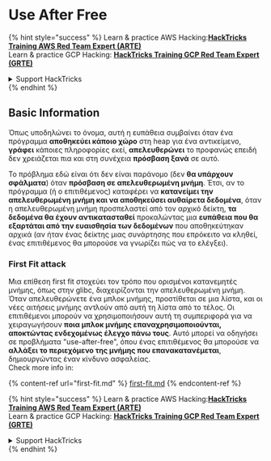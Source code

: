 # Use After Free

{% hint style="success" %}
Learn & practice AWS Hacking:<img src="/.gitbook/assets/arte.png" alt="" data-size="line">[**HackTricks Training AWS Red Team Expert (ARTE)**](https://training.hacktricks.xyz/courses/arte)<img src="/.gitbook/assets/arte.png" alt="" data-size="line">\
Learn & practice GCP Hacking: <img src="/.gitbook/assets/grte.png" alt="" data-size="line">[**HackTricks Training GCP Red Team Expert (GRTE)**<img src="/.gitbook/assets/grte.png" alt="" data-size="line">](https://training.hacktricks.xyz/courses/grte)

<details>

<summary>Support HackTricks</summary>

* Check the [**subscription plans**](https://github.com/sponsors/carlospolop)!
* **Join the** 💬 [**Discord group**](https://discord.gg/hRep4RUj7f) or the [**telegram group**](https://t.me/peass) or **follow** us on **Twitter** 🐦 [**@hacktricks\_live**](https://twitter.com/hacktricks\_live)**.**
* **Share hacking tricks by submitting PRs to the** [**HackTricks**](https://github.com/carlospolop/hacktricks) and [**HackTricks Cloud**](https://github.com/carlospolop/hacktricks-cloud) github repos.

</details>
{% endhint %}

## Basic Information

Όπως υποδηλώνει το όνομα, αυτή η ευπάθεια συμβαίνει όταν ένα πρόγραμμα **αποθηκεύει κάποιο χώρο** στη heap για ένα αντικείμενο, **γράφει** κάποιες πληροφορίες εκεί, **απελευθερώνει** το προφανώς επειδή δεν χρειάζεται πια και στη συνέχεια **πρόσβαση ξανά** σε αυτό.

Το πρόβλημα εδώ είναι ότι δεν είναι παράνομο (δεν **θα υπάρχουν σφάλματα**) όταν **πρόσβαση σε απελευθερωμένη μνήμη**. Έτσι, αν το πρόγραμμα (ή ο επιτιθέμενος) καταφέρει να **κατανείμει την απελευθερωμένη μνήμη και να αποθηκεύσει αυθαίρετα δεδομένα**, όταν η απελευθερωμένη μνήμη προσπελαστεί από τον αρχικό δείκτη, **τα δεδομένα θα έχουν αντικατασταθεί** προκαλώντας μια **ευπάθεια που θα εξαρτάται από την ευαισθησία των δεδομένων** που αποθηκεύτηκαν αρχικά (αν ήταν ένας δείκτης μιας συνάρτησης που επρόκειτο να κληθεί, ένας επιτιθέμενος θα μπορούσε να γνωρίζει πώς να το ελέγξει).

### First Fit attack

Μια επίθεση first fit στοχεύει τον τρόπο που ορισμένοι κατανεμητές μνήμης, όπως στην glibc, διαχειρίζονται την απελευθερωμένη μνήμη. Όταν απελευθερώνετε ένα μπλοκ μνήμης, προστίθεται σε μια λίστα, και οι νέες αιτήσεις μνήμης αντλούν από αυτή τη λίστα από το τέλος. Οι επιτιθέμενοι μπορούν να χρησιμοποιήσουν αυτή τη συμπεριφορά για να χειραγωγήσουν **ποια μπλοκ μνήμης επαναχρησιμοποιούνται, αποκτώντας ενδεχομένως έλεγχο πάνω τους**. Αυτό μπορεί να οδηγήσει σε προβλήματα "use-after-free", όπου ένας επιτιθέμενος θα μπορούσε να **αλλάξει το περιεχόμενο της μνήμης που επανακατανέμεται**, δημιουργώντας έναν κίνδυνο ασφαλείας.\
Check more info in:

{% content-ref url="first-fit.md" %}
[first-fit.md](first-fit.md)
{% endcontent-ref %}

{% hint style="success" %}
Learn & practice AWS Hacking:<img src="/.gitbook/assets/arte.png" alt="" data-size="line">[**HackTricks Training AWS Red Team Expert (ARTE)**](https://training.hacktricks.xyz/courses/arte)<img src="/.gitbook/assets/arte.png" alt="" data-size="line">\
Learn & practice GCP Hacking: <img src="/.gitbook/assets/grte.png" alt="" data-size="line">[**HackTricks Training GCP Red Team Expert (GRTE)**<img src="/.gitbook/assets/grte.png" alt="" data-size="line">](https://training.hacktricks.xyz/courses/grte)

<details>

<summary>Support HackTricks</summary>

* Check the [**subscription plans**](https://github.com/sponsors/carlospolop)!
* **Join the** 💬 [**Discord group**](https://discord.gg/hRep4RUj7f) or the [**telegram group**](https://t.me/peass) or **follow** us on **Twitter** 🐦 [**@hacktricks\_live**](https://twitter.com/hacktricks\_live)**.**
* **Share hacking tricks by submitting PRs to the** [**HackTricks**](https://github.com/carlospolop/hacktricks) and [**HackTricks Cloud**](https://github.com/carlospolop/hacktricks-cloud) github repos.

</details>
{% endhint %}
